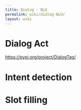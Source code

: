 ```yaml
---
title: Dialog - NLU
permalink: wiki/dialog-NLU/
layout: wiki
---
```


Dialog Act
=============

https://pypi.org/project/DialogTag/


Intent detection
=============



Slot filling
=============


